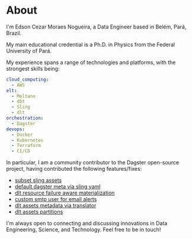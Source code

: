 # About 

I'm Edson Cezar Moraes Nogueira, a  Data Engineer based in Belém, Pará, Brazil. 

My main educational credential is a Ph.D. in Physics from the Federal University of Pará.

My experience spans a range of technologies and platforms, with the strongest skills being:

```yaml
cloud_computing:
  - AWS
elt:
  - Meltano
  - dbt
  - Sling
  - dlt
orchestration:
  - Dagster
devops:
  - Docker
  - Kubernetes
  - Terraform
  - CI/CD
```

In particular, I am a community contributor to the Dagster open-source project, having contributed the following features/fixes:

- [subset sling assets](https://github.com/dagster-io/dagster/pull/21390)
- [default dagster meta via sling yaml](https://github.com/dagster-io/dagster/pull/21859)
- [dlt resource failure aware materialization](https://github.com/dagster-io/dagster/pull/21856)
- [custom smtp user for email alerts](https://github.com/dagster-io/dagster/pull/21994)
- [dlt assets metadata via translator](https://github.com/dagster-io/dagster/pull/22047)
- [dlt assets partitions](https://github.com/dagster-io/dagster/pull/22000)

I'm always open to connecting and discussing innovations in Data Engineering, Science, and Technology. Feel free to be in touch!
